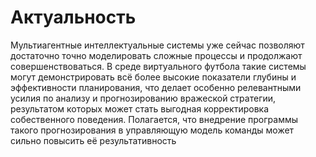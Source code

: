 # Актуальность 
Мультиагентные интеллектуальные системы уже сейчас позволяют достаточно точно моделировать сложные процессы и продолжают совершенствоваться. В среде виртуального футбола такие системы могут демонстрировать всё более высокие показатели глубины и эффективности планирования, что делает особенно релевантными усилия по анализу и прогнозированию вражеской стратегии, результатом которых может стать выгодная корректировка собественного поведения. Полагается, что внедрение программы такого прогнозирования в управляющую модель команды может сильно повысить её результативность
